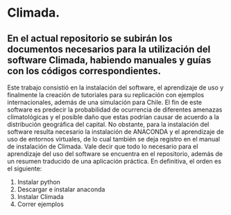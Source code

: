 # Climada.
## En el actual repositorio se subirán los documentos necesarios para la utilización del software Climada, habiendo manuales y guías con los códigos correspondientes.

Este trabajo consistió en la instalación del software, el aprendizaje de uso y finalmente la creación de tutoriales para su replicación con ejemplos internacionales, además de una simulación para Chile.
El fin de este software es predecir la probabilidad de ocurrencia de diferentes amenazas climatológicas y el posible daño que estas podrían causar de acuerdo a la distribución geográfica del capital.
No obstante, para la instalación del software resulta necesario la instalación de ANACONDA y el aprendizaje de uso de entornos virtuales, de lo cual también se deja registro en el manual de instalación de Climada.
Vale decir que todo lo necesario para el aprendizaje del uso del software se encuentra en el repositorio, además de un resumen traducido de una aplicación práctica. En definitiva, el orden es el siguiente:
1) Instalar python
2) Descargar e instalar anaconda
3) Instalar Climada
4) Correr ejemplos
